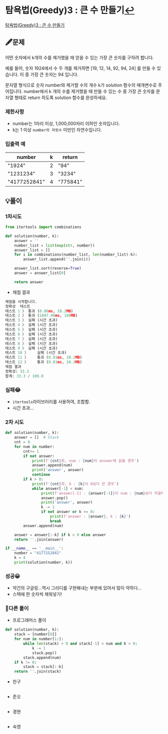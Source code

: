 # 탐욕법(Greedy)3 : 큰 수 만들기[↩](../programmers_practice)

[탐욕법(Greedy)3 : 큰 수 만들기](https://programmers.co.kr/learn/courses/30/lessons/42883)

## 🖋️문제

어떤 숫자에서 k개의 수를 제거했을 때 얻을 수 있는 가장 큰 숫자를 구하려 합니다.

예를 들어, 숫자 1924에서 수 두 개를 제거하면 [19, 12, 14, 92, 94, 24] 를 만들 수 있습니다. 이 중 가장 큰 숫자는 94 입니다.

문자열 형식으로 숫자 number와 제거할 수의 개수 k가 solution 함수의 매개변수로 주어집니다. number에서 k 개의 수를 제거했을 때 만들 수 있는 수 중 가장 큰 숫자를 문자열 형태로 return 하도록 solution 함수를 완성하세요.

### 제한사항

- number는 1자리 이상, 1,000,000자리 이하인 숫자입니다.
- k는 1 이상 `number의 자릿수` 미만인 자연수입니다.

### 입출력 예

| number       | k    | return   |
| ------------ | ---- | -------- |
| "1924"       | 2    | "94"     |
| "1231234"    | 3    | "3234"   |
| "4177252841" | 4    | "775841" |

## 💡풀이
### 1차시도
```python
from itertools import combinations

def solution(number, k):
    answer = ''
    number_list = list(map(str, number))
    answer_list = []
    for i in combinations(number_list, len(number_list)-k):
        answer_list.append(''.join(i))

    answer_list.sort(reverse=True)
    answer = answer_list[0]

    return answer
```

* 채점 결과

```python
채점을 시작합니다.
정확성  테스트
테스트 1 〉	통과 (0.06ms, 10.2MB)
테스트 2 〉	통과 (1087.90ms, 188MB)
테스트 3 〉	실패 (시간 초과)
테스트 4 〉	실패 (시간 초과)
테스트 5 〉	실패 (시간 초과)
테스트 6 〉	실패 (시간 초과)
테스트 7 〉	실패 (시간 초과)
테스트 8 〉	실패 (시간 초과)
테스트 9 〉	실패 (시간 초과)
테스트 10 〉	실패 (시간 초과)
테스트 11 〉	통과 (0.01ms, 10.2MB)
테스트 12 〉	통과 (0.01ms, 10.3MB)
채점 결과
정확성: 33.3
합계: 33.3 / 100.0
```

### 실패😂
* `itertools`라이브러리를 사용하여, 조합함.
* 시간 초과...
### 2차 시도
```python
def solution(number, k):
    answer = []  # Stack
    cnt = 0
    for num in number:
        cnt+= 1
        if not answer:
            print(f'{cnt}회, num : {num}이 answer에 없을 경우')
            answer.append(num)
            print('answer', answer)
            continue
        if k > 0:
            print(f'{cnt}회, k : {k}이 0보다 큰 경우')
            while answer[-1] < num:
                print(f'answer[-1] : {answer[-1]}이 num : {num}보다 작을때까지 반복')
                answer.pop()
                print('answer', answer)
                k -= 1
                if not answer or k <= 0:
                    print(f'answer : {answer}, k : {k}')
                    break
        answer.append(num)

    answer = answer[:-k] if k > 0 else answer
    return ''.join(answer)

if __name__ == '__main__':
    number = "4177252841"
    k = 4
    print(solution(number, k))
```
### 성공😀
* 약간의 구글링...역시 그리디를 구현해내는 부분에 있어서 많이 약하다...
* 스택에 한 숫자씩 채워넣기!


### 🤝다른 풀이

* 프로그래머스 풀이

```python
def solution(number, k):
    stack = [number[0]]
    for num in number[1:]:
        while len(stack) > 0 and stack[-1] < num and k > 0:
            k -= 1
            stack.pop()
        stack.append(num)
    if k != 0:
        stack = stack[:-k]
    return ''.join(stack)
```

* 찬구

```java

```

* 준오

```python

```

* 경현

```java

```

* 숙영

```python

```

